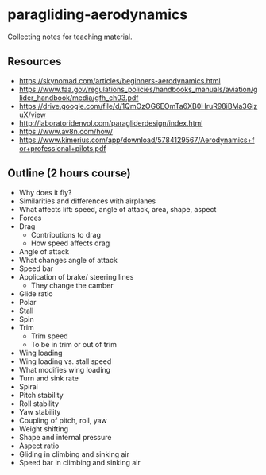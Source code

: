 # paragliding-aerodynamics

Collecting notes for teaching material.


## Resources

- https://skynomad.com/articles/beginners-aerodynamics.html
- https://www.faa.gov/regulations_policies/handbooks_manuals/aviation/glider_handbook/media/gfh_ch03.pdf
- https://drive.google.com/file/d/1QmOzOG6EOmTa6XB0HruR98iBMa3GjzuX/view
- http://laboratoridenvol.com/paragliderdesign/index.html
- https://www.av8n.com/how/
- https://www.kimerius.com/app/download/5784129567/Aerodynamics+for+professional+pilots.pdf


## Outline (2 hours course)

- Why does it fly?
- Similarities and differences with airplanes
- What affects lift: speed, angle of attack, area, shape, aspect
- Forces
- Drag
   - Contributions to drag
   - How speed affects drag
- Angle of attack
- What changes angle of attack
- Speed bar
- Application of brake/ steering lines
   - They change the camber
- Glide ratio
- Polar
- Stall
- Spin
- Trim
   - Trim speed
   - To be in trim or out of trim
- Wing loading
- Wing loading vs. stall speed
- What modifies wing loading
- Turn and sink rate
- Spiral
- Pitch stability
- Roll stability
- Yaw stability
- Coupling of pitch, roll, yaw
- Weight shifting
- Shape and internal pressure
- Aspect ratio
- Gliding in climbing and sinking air
- Speed bar in climbing and sinking air
